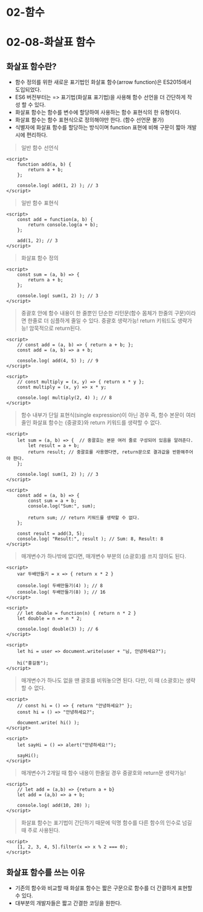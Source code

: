 # 02-함수
# 02-08-화살표 함수

## 화살표 함수란?
+ 함수 정의를 위한 새로운 표기법인 화살표 함수(arrow function)은 ES2015에서 도입되었다.
+ ES6 버전부터는 => 표기법(화살표 표기법)을 사용해 함수 선언을 더 간단하게 작성 할 수 있다. 
+ 화살표 함수는 함수를 변수에 할당하여 사용하는 함수 표현식의 한 유형이다. 
+ 화살표 함수는 함수 표현식으로 정의해야만 한다. (함수 선언문 불가)
+ 식별자에 화살표 함수를 할당하는 방식이며 function 표현에 비해 구문이 짧아 개발시에 편리하다.

> 일반 함수 선언식
````
<script>
    function add(a, b) {
        return a + b;
    };

    console.log( add(1, 2) ); // 3
</script>
````

> 일반 함수 표현식
````
<script>
    const add = function(a, b) {
        return console.log(a + b);
    };

    add(1, 2); // 3
</script>
````

> 화살표 함수 정의
````
<script>
    const sum = (a, b) => {
        return a + b;
    };

    console.log( sum(1, 2) ); // 3
</script>
````

> 중괄호 안에 함수 내용이 한 줄뿐인 단순한 리턴문(함수 몸체가 한줄의 구문)이라면 한줄로 더 심플하게 줄일 수 있다. 중괄호 생략가능! return 키워드도 생략가능! 암묵적으로 return된다. 

````
<script>
    // const add = (a, b) => { return a + b; };
    const add = (a, b) => a + b; 

    console.log( add(4, 5) ); // 9
</script>
````

````
<script>
    // const multiply = (x, y) => { return x * y };
    const multiply = (x, y) => x * y;

    console.log( multiply(2, 4) ); // 8
</script>
````

> 함수 내부가 단일 표현식(single expression)이 아닌 경우 즉, 함수 본문이 여러 줄인 화살표 함수는 {중괄호}와 return 키워드를 생략할 수 없다.
````
<script>
    let sum = (a, b) => {  // 중괄호는 본문 여러 줄로 구성되어 있음을 알려준다.
        let result = a + b;
        return result; // 중괄호를 사용했다면, return문으로 결과값을 반환해주어야 한다.
    };

    console.log( sum(1, 2) ); // 3
</script>
````
````
<script>
    const add = (a, b) => {
        const sum = a + b;
        console.log("Sum:", sum);

        return sum; // return 키워드를 생략할 수 없다.
    };

    const result = add(3, 5);
    console.log( "Result:", result ); // Sum: 8, Result: 8
</script>
````

> 매개변수가 하나밖에 없다면, 매개변수 부분의 (소괄호)를 쓰지 않아도 된다.
````
<script>
    var 두배만들기 = x => { return x * 2 }

    console.log( 두배만들기(4) ); // 8
    console.log( 두배만들기(8) ); // 16
</script>
````

````
<script>
    // let double = function(n) { return n * 2 }
    let double = n => n * 2;

    console.log( double(3) ); // 6
</script>
````

````
<script>
    let hi = user => document.write(user + "님, 안녕하세요?");

    hi("홍길동");
</script>
````

> 매개변수가 하나도 없을 땐 괄호를 비워놓으면 된다. 다만, 이 때 (소괄호)는 생략할 수 없다.

````
<script>
    // const hi = () => { return "안녕하세요?" };
    const hi = () => "안녕하세요?";

    document.write( hi() );
</script>
````

````
<script>
    let sayHi = () => alert("안녕하세요!");

    sayHi();
</script>
````

> 매개변수가 2개일 때 함수 내용이 한줄일 경우 중괄호와 return문 생략가능!
````
<script>
    // let add = (a,b) => {return a + b}
    let add = (a,b) => a + b;

    console.log( add(10, 20) );
</script>
````

> 화살표 함수는 표기법이 간단하기 때문에 익명 함수를 다른 함수의 인수로 넘길 때 주로 사용된다.
````
<script>
    [1, 2, 3, 4, 5].filter(x => x % 2 === 0);
</script>
````

## 화살표 함수를 쓰는 이유
+ 기존의 함수와 비교할 때 화살표 함수는 짧은 구문으로 함수를 더 간결하게 표현할 수 있다.
+ 대부분의 개발자들은 짧고 간결한 코딩을 원한다.

